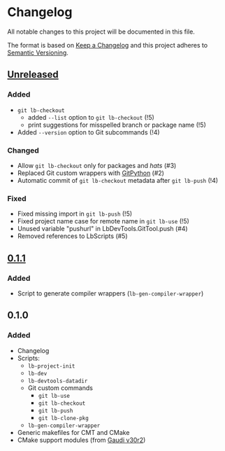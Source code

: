 # Changelog
All notable changes to this project will be documented in this file.

The format is based on [Keep a Changelog](http://keepachangelog.com/en/1.0.0/)
and this project adheres to [Semantic Versioning](http://semver.org/spec/v2.0.0.html).

## [Unreleased][]
### Added
- `git lb-checkout`
  - added `--list` option to `git lb-checkout` (!5)
  - print suggestions for misspelled branch or package name (!5)
- Added `--version` option to Git subcommands (!4)

### Changed
- Allow `git lb-checkout` only for packages and _hats_ (#3)
- Replaced Git custom wrappers with [GitPython][] (#2)
- Automatic commit of `git lb-checkout` metadata after `git lb-push` (!4)

### Fixed
- Fixed missing import in `git lb-push` (!5)
- Fixed project name case for remote name in `git lb-use` (!5)
- Unused variable "pushurl" in LbDevTools.GitTool.push (#4)
- Removed references to LbScripts (#5)

## [0.1.1][]
### Added
- Script to generate compiler wrappers (`lb-gen-compiler-wrapper`)

## 0.1.0
### Added
- Changelog
- Scripts:
  - `lb-project-init`
  - `lb-dev`
  - `lb-devtools-datadir`
  - Git custom commands
    - `git lb-use`
    - `git lb-checkout`
    - `git lb-push`
    - `git lb-clone-pkg`
  - `lb-gen-compiler-wrapper`
- Generic makefiles for CMT and CMake
- CMake support modules (from [Gaudi v30r2][])


[Unreleased]: https://gitlab.cern.ch/lhcb-core/LbDevTools/compare/0.1.1...master
[0.1.1]: https://gitlab.cern.ch/lhcb-core/LbDevTools/compare/0.1.0...0.1.1

[Gaudi v30r2]: https://gitlab.cern.ch/gaudi/Gaudi/tags/v30r2
[GitPython]: http://gitpython.readthedocs.io/en/stable/
